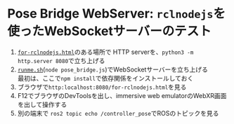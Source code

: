# Pose Bridge WebServer: `rclnodejs`を使ったWebSocketサーバーのテスト

1. [`for-rclnodejs.html`](./for-rclnodejs.html)のある場所で
   HTTP serverを、`python3 -m http.server 8080`で立ち上げる
2. [`runme.sh`](./runme.sh)(`node pose_bridge.js`)でWebSocketサーバーを立ち上げる  
   最初は、ここで`npm install`で依存関係をインストールしておく
3. ブラウザで`http:localhost:8080/for-rclnodejs.html`を見る
4. F12でブラウザのDevToolsを出し、immersive web emulatorのWebXR画面を出して操作する
5. 別の端末で `ros2 topic echo /controller_pose`でROSのトピックを見る
